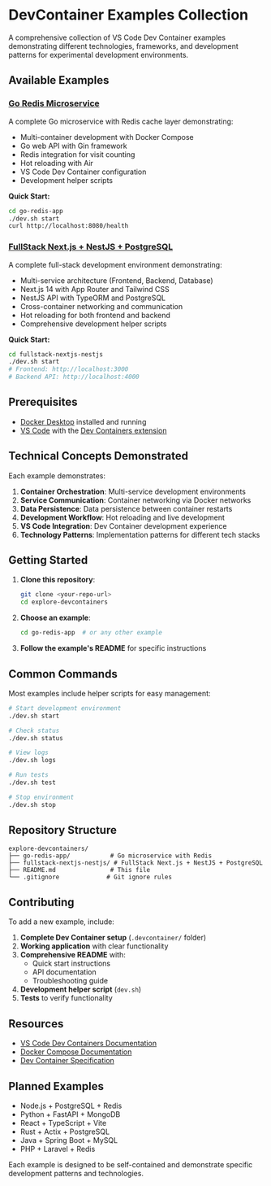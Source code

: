 # DevContainer Examples Collection

A comprehensive collection of VS Code Dev Container examples demonstrating different technologies, frameworks, and development patterns for experimental development environments.

## Available Examples

### [Go Redis Microservice](./go-redis-app/)
A complete Go microservice with Redis cache layer demonstrating:
- Multi-container development with Docker Compose
- Go web API with Gin framework
- Redis integration for visit counting
- Hot reloading with Air
- VS Code Dev Container configuration
- Development helper scripts

**Quick Start:**
```bash
cd go-redis-app
./dev.sh start
curl http://localhost:8080/health
```

### [FullStack Next.js + NestJS + PostgreSQL](./fullstack-nextjs-nestjs/)
A complete full-stack development environment demonstrating:
- Multi-service architecture (Frontend, Backend, Database)
- Next.js 14 with App Router and Tailwind CSS
- NestJS API with TypeORM and PostgreSQL
- Cross-container networking and communication
- Hot reloading for both frontend and backend
- Comprehensive development helper scripts

**Quick Start:**
```bash
cd fullstack-nextjs-nestjs
./dev.sh start
# Frontend: http://localhost:3000
# Backend API: http://localhost:4000
```

## Prerequisites

- [Docker Desktop](https://www.docker.com/products/docker-desktop/) installed and running
- [VS Code](https://code.visualstudio.com/) with the [Dev Containers extension](https://marketplace.visualstudio.com/items?itemName=ms-vscode-remote.remote-containers)

## Technical Concepts Demonstrated

Each example demonstrates:

1. **Container Orchestration**: Multi-service development environments
2. **Service Communication**: Container networking via Docker networks
3. **Data Persistence**: Data persistence between container restarts
4. **Development Workflow**: Hot reloading and live development
5. **VS Code Integration**: Dev Container development experience
6. **Technology Patterns**: Implementation patterns for different tech stacks

## Getting Started

1. **Clone this repository**:
   ```bash
   git clone <your-repo-url>
   cd explore-devcontainers
   ```

2. **Choose an example**:
   ```bash
   cd go-redis-app  # or any other example
   ```

3. **Follow the example's README** for specific instructions

## Common Commands

Most examples include helper scripts for easy management:

```bash
# Start development environment
./dev.sh start

# Check status
./dev.sh status

# View logs
./dev.sh logs

# Run tests
./dev.sh test

# Stop environment
./dev.sh stop
```

## Repository Structure

```
explore-devcontainers/
├── go-redis-app/           # Go microservice with Redis
├── fullstack-nextjs-nestjs/ # FullStack Next.js + NestJS + PostgreSQL
├── README.md               # This file
└── .gitignore             # Git ignore rules
```

## Contributing

To add a new example, include:

1. **Complete Dev Container setup** (`.devcontainer/` folder)
2. **Working application** with clear functionality
3. **Comprehensive README** with:
   - Quick start instructions
   - API documentation
   - Troubleshooting guide
4. **Development helper script** (`dev.sh`)
5. **Tests** to verify functionality

## Resources

- [VS Code Dev Containers Documentation](https://code.visualstudio.com/docs/remote/containers)
- [Docker Compose Documentation](https://docs.docker.com/compose/)
- [Dev Container Specification](https://containers.dev/)

## Planned Examples

- Node.js + PostgreSQL + Redis
- Python + FastAPI + MongoDB
- React + TypeScript + Vite
- Rust + Actix + PostgreSQL
- Java + Spring Boot + MySQL
- PHP + Laravel + Redis

Each example is designed to be self-contained and demonstrate specific development patterns and technologies.
